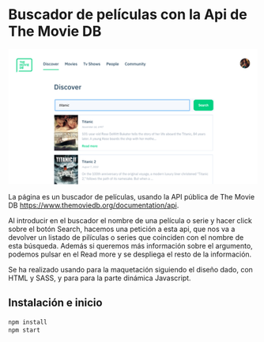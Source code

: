 # Buscador de películas con la Api de The Movie DB

![The Movie DB](/preview.png)

La página es un buscador de películas, usando la API pública de The Movie DB https://www.themoviedb.org/documentation/api. 

Al introducir en el buscador el nombre de una película o serie y hacer click sobre el botón Search, hacemos una petición a esta api, que nos va a devolver un listado de pilículas o series que coinciden con el nombre de esta búsqueda. Además si queremos más información sobre el argumento, podemos pulsar en el Read more y se despliega el resto de la información. 

Se ha realizado  usando para la maquetación siguiendo el diseño dado, con HTML y SASS, y para para la parte dinámica Javascript. 

## Instalación e inicio

```
npm install
npm start
```
